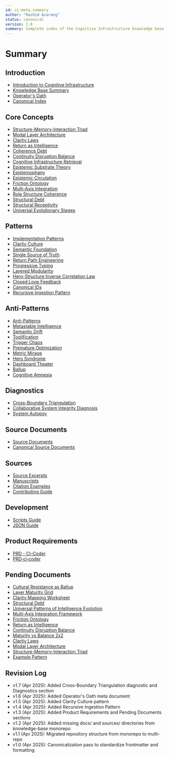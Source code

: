 ```yaml
---
id: ci:meta.summary
author: "Rashid Azarang"
status: canonical
version: 1.0
summary: Complete index of the Cognitive Infrastructure knowledge base content
---
```


<!-- migrated from knowledge-base repo on 2025-04 -->

# Summary

## Introduction
* [Introduction to Cognitive Infrastructure](README.md)
* [Knowledge Base Summary](meta/knowledge-base-summary.md)
* [Operator's Oath](meta/operators-oath.md)
* [Canonical Index](canonical-index.md)

## Core Concepts
* [Structure-Memory-Interaction Triad](core-concepts/structure-memory-interaction.md)
* [Modal Layer Architecture](core-concepts/modal-layer-architecture.md)
* [Clarity Laws](core-concepts/clarity-laws.md)
* [Return as Intelligence](core-concepts/return-as-intelligence.md)
* [Coherence Debt](core-concepts/coherence-debt.md)
* [Continuity Disruption Balance](core-concepts/continuity-disruption-balance.md)
* [Cognitive Infrastructure Retrieval](core-concepts/cognitive-infrastructure-retrieval.md)
* [Epistemic Substrate Theory](core-concepts/epistemic-substrate-theory.md)
* [Epistemophany](core-concepts/epistemophany.md)
* [Epistemic Circulation](core-concepts/epistemic-circulation.md)
* [Friction Ontology](core-concepts/friction-ontology.md)
* [Multi-Axis Integration](core-concepts/multi-axis-integration.md)
* [Role Structure Coherence](core-concepts/role-structure-coherence.md)
* [Structural Debt](core-concepts/structural-debt.md)
* [Structural Receptivity](core-concepts/structural-receptivity.md)
* [Universal Evolutionary Stages](core-concepts/universal-evolutionary-stages.md)

## Patterns
* [Implementation Patterns](patterns-and-anti-patterns/patterns/README.md)
* [Clarity Culture](patterns-and-anti-patterns/patterns/clarity-culture.md)
* [Semantic Foundation](patterns-and-anti-patterns/patterns/semantic-foundation.md)
* [Single Source of Truth](patterns-and-anti-patterns/patterns/single-source-of-truth.md)
* [Return Path Engineering](patterns-and-anti-patterns/patterns/return-path-engineering.md)
* [Progressive Typing](patterns-and-anti-patterns/patterns/progressive-typing.md)
* [Layered Modularity](patterns-and-anti-patterns/patterns/layered-modularity.md)
* [Hero-Structure Inverse Correlation Law](patterns-and-anti-patterns/patterns/hero-structure-inverse-correlation-law.md)
* [Closed Loop Feedback](patterns-and-anti-patterns/patterns/closed-loop-feedback.md)
* [Canonical IDs](patterns-and-anti-patterns/patterns/canonical-ids.md)
* [Recursive Ingestion Pattern](patterns-and-anti-patterns/patterns/recursive-ingestion-pattern.md)

## Anti-Patterns
* [Anti-Patterns](patterns-and-anti-patterns/anti-patterns/README.md)
* [Metastable Intelligence](patterns-and-anti-patterns/anti-patterns/metastable-intelligence.md)
* [Semantic Drift](patterns-and-anti-patterns/anti-patterns/semantic-drift.md)
* [Toolification](patterns-and-anti-patterns/anti-patterns/toolification.md)
* [Trigger Chaos](patterns-and-anti-patterns/anti-patterns/trigger-chaos.md)
* [Premature Optimization](patterns-and-anti-patterns/anti-patterns/premature-optimization.md)
* [Metric Mirage](patterns-and-anti-patterns/anti-patterns/metric-mirage.md)
* [Hero Syndrome](patterns-and-anti-patterns/anti-patterns/hero-syndrome.md)
* [Dashboard Theater](patterns-and-anti-patterns/anti-patterns/dashboard-theater.md)
* [Ballup](patterns-and-anti-patterns/anti-patterns/ballup.md)
* [Cognitive Amnesia](patterns-and-anti-patterns/anti-patterns/cognitive-amnesia.md)

## Diagnostics
* [Cross-Boundary Triangulation](diagnostics/cross-boundary-triangulation.md)
* [Collaborative System Integrity Diagnosis](diagnostics/collaborative-system-integrity-diagnosis.md)
* [System Autopsy](diagnostics/system-autopsy.md)

## Source Documents
* [Source Documents](docs/source-documents/README.md)
* [Canonical Source Documents](docs/canonical-source-documents/README.md)

## Sources
* [Source Excerpts](sources/excerpts/README.md)
* [Manuscripts](sources/manuscripts/README.md)
* [Citation Examples](sources/CITATION_EXAMPLES.md)
* [Contributing Guide](sources/CONTRIBUTING.md)

## Development
* [Scripts Guide](docs/scripts-guide.md)
* [JSON Guide](docs/json-guide.md)

## Product Requirements
* [PRD - CI-Coder](docs/PRD-ci-coder.md)
* [PRD‑ci‑coder](docs/PRD‑ci‑coder.md)

## Pending Documents
* [Cultural Resistance as Ballup](docs/pending/cultural-resistance-as-ballup.md)
* [Layer Maturity Grid](docs/pending/layer-maturity-grid.md)
* [Clarity Mapping Worksheet](docs/pending/clarity-mapping-worksheet.md)
* [Structural Debt](docs/pending/structural-debt.md)
* [Universal Patterns of Intelligence Evolution](docs/pending/universal-patterns-of-intelligence-evolution.md)
* [Multi-Axis Integration Framework](docs/pending/multi-axis-integration-framework.md)
* [Friction Ontology](docs/pending/friction-ontology.md)
* [Return as Intelligence](docs/pending/return-as-intelligence.md)
* [Continuity Disruption Balance](docs/pending/continuity-disruption-balance.md)
* [Maturity vs Balance 2x2](docs/pending/maturity-vs-balance-2x2.md)
* [Clarity Laws](docs/pending/clarity-laws.md)
* [Modal Layer Architecture](docs/pending/modal-layer-architecture1.md)
* [Structure-Memory-Interaction Triad](docs/pending/structure-memory-interaction-triad.md.md)
* [Example Pattern](docs/pending/example-pattern.md)

## Revision Log

- v1.7 (Apr 2025): Added Cross-Boundary Triangulation diagnostic and Diagnostics section
- v1.6 (Apr 2025): Added Operator's Oath meta document
- v1.5 (Apr 2025): Added Clarity Culture pattern
- v1.4 (Apr 2025): Added Recursive Ingestion Pattern
- v1.3 (Apr 2025): Added Product Requirements and Pending Documents sections
- v1.2 (Apr 2025): Added missing docs/ and sources/ directories from knowledge-base monorepo
- v1.1 (Apr 2025): Migrated repository structure from monorepo to multi-repo
- v1.0 (Apr 2025): Canonicalization pass to standardize frontmatter and formatting 